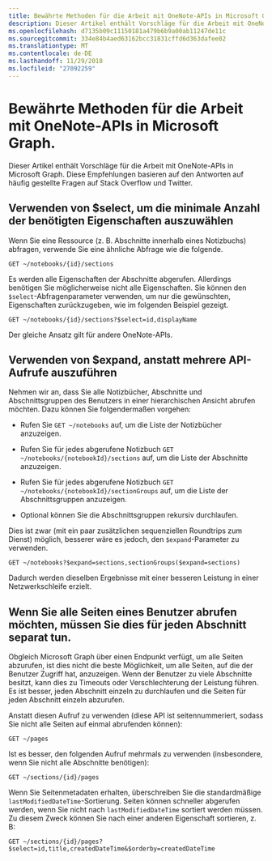 ```yaml
---
title: Bewährte Methoden für die Arbeit mit OneNote-APIs in Microsoft Graph.
description: Dieser Artikel enthält Vorschläge für die Arbeit mit OneNote-APIs in Microsoft Graph. Diese Empfehlungen basieren auf den Antworten auf häufig gestellte Fragen auf Stack Overflow und Twitter.
ms.openlocfilehash: d7135b09c11150181a479b6b9a00ab11247de11c
ms.sourcegitcommit: 334e84b4aed63162bcc31831cffd6d363dafee02
ms.translationtype: MT
ms.contentlocale: de-DE
ms.lasthandoff: 11/29/2018
ms.locfileid: "27092259"
---
```

# <a name="best-practices-for-working-with-the-onenote-api-in-microsoft-graph"></a>Bewährte Methoden für die Arbeit mit OneNote-APIs in Microsoft Graph.

Dieser Artikel enthält Vorschläge für die Arbeit mit OneNote-APIs in Microsoft Graph. Diese Empfehlungen basieren auf den Antworten auf häufig gestellte Fragen auf Stack Overflow und Twitter.

## <a name="use-select-to-select-the-minimum-set-of-properties-you-need"></a>Verwenden von $select, um die minimale Anzahl der benötigten Eigenschaften auszuwählen

Wenn Sie eine Ressource (z. B. Abschnitte innerhalb eines Notizbuchs) abfragen, verwende Sie eine ähnliche Abfrage wie die folgende.

```http
GET ~/notebooks/{id}/sections
```

Es werden alle Eigenschaften der Abschnitte abgerufen. Allerdings benötigen Sie möglicherweise nicht alle Eigenschaften. Sie können den `$select`-Abfragenparameter verwenden, um nur die gewünschten, Eigenschaften zurückzugeben, wie im folgenden Beispiel gezeigt.

```http
GET ~/notebooks/{id}/sections?$select=id,displayName
```

Der gleiche Ansatz gilt für andere OneNote-APIs.

## <a name="use-expand-instead-of-making-multiple-api-calls"></a>Verwenden von $expand, anstatt mehrere API-Aufrufe auszuführen

Nehmen wir an, dass Sie alle Notizbücher, Abschnitte und Abschnittsgruppen des Benutzers in einer hierarchischen Ansicht abrufen möchten. Dazu können Sie folgendermaßen vorgehen:

* Rufen Sie `GET ~/notebooks` auf, um die Liste der Notizbücher anzuzeigen.

* Rufen Sie für jedes abgerufene Notizbuch `GET ~/notebooks/{notebookId}/sections` auf, um die Liste der Abschnitte anzuzeigen.

* Rufen Sie für jedes abgerufene Notizbuch `GET ~/notebooks/{notebookId}/sectionGroups` auf, um die Liste der Abschnittsgruppen anzuzeigen.

* Optional können Sie die Abschnittsgruppen rekursiv durchlaufen.

Dies ist zwar (mit ein paar zusätzlichen sequenziellen Roundtrips zum Dienst) möglich, besserer wäre es jedoch, den `$expand`-Parameter zu verwenden. 

```http
GET ~/notebooks?$expand=sections,sectionGroups($expand=sections)
```

Dadurch werden dieselben Ergebnisse mit einer besseren Leistung in einer Netzwerkschleife erzielt.

## <a name="when-getting-all-pages-for-a-user-do-so-for-each-section-separately"></a>Wenn Sie alle Seiten eines Benutzer abrufen möchten, müssen Sie dies für jeden Abschnitt separat tun.

Obgleich Microsoft Graph über einen Endpunkt verfügt, um alle Seiten abzurufen, ist dies nicht die beste Möglichkeit, um alle Seiten, auf die der Benutzer Zugriff hat, anzuzeigen. Wenn der Benutzer zu viele Abschnitte besitzt, kann dies zu Timeouts oder Verschlechterung der Leistung führen. Es ist besser, jeden Abschnitt einzeln zu durchlaufen und die Seiten für jeden Abschnitt einzeln abzurufen.

Anstatt diesen Aufruf zu verwenden (diese API ist seitennummeriert, sodass Sie nicht alle Seiten auf einmal abrufenden können):

```http
GET ~/pages
```

Ist es besser, den folgenden Aufruf mehrmals zu verwenden (insbesondere, wenn Sie nicht alle Abschnitte benötigen):

```http
GET ~/sections/{id}/pages
```

Wenn Sie Seitenmetadaten erhalten, überschreiben Sie die standardmäßige `lastModifiedDateTime`-Sortierung. Seiten können schneller abgerufen werden, wenn Sie nicht nach `lastModifiedDateTime` sortiert werden müssen. Zu diesem Zweck können Sie nach einer anderen Eigenschaft sortieren, z. B:

```http
GET ~/sections/{id}/pages?$select=id,title,createdDateTime&$orderby=createdDateTime
```
